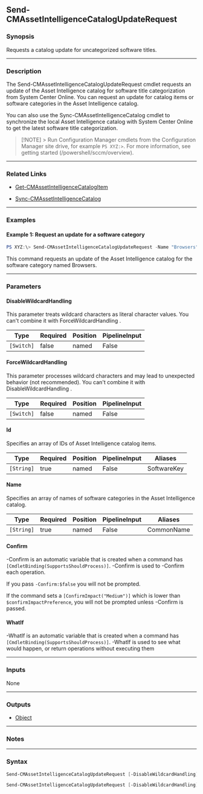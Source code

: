 Send-CMAssetIntelligenceCatalogUpdateRequest
--------------------------------------------




### Synopsis
Requests a catalog update for uncategorized software titles.



---


### Description

The Send-CMAssetIntelligenceCatalogUpdateRequest cmdlet requests an update of the Asset Intelligence catalog for software title categorization from System Center Online. You can request an update for catalog items or software categories in the Asset Intelligence catalog.



You can also use the Sync-CMAssetIntelligenceCatalog cmdlet to synchronize the local Asset Intelligence catalog with System Center Online to get the latest software title categorization.



> [!NOTE] > Run Configuration Manager cmdlets from the Configuration Manager site drive, for example `PS XYZ:>`. For more information, see getting started (/powershell/sccm/overview).



---


### Related Links
* [Get-CMAssetIntelligenceCatalogItem](Get-CMAssetIntelligenceCatalogItem)



* [Sync-CMAssetIntelligenceCatalog](Sync-CMAssetIntelligenceCatalog)





---


### Examples
#### Example 1: Request an update for a software category
```PowerShell
PS XYZ:\> Send-CMAssetIntelligenceCatalogUpdateRequest -Name "Browsers"
```
This command requests an update of the Asset Intelligence catalog for the software category named Browsers.


---


### Parameters
#### **DisableWildcardHandling**

This parameter treats wildcard characters as literal character values. You can't combine it with ForceWildcardHandling .






|Type      |Required|Position|PipelineInput|
|----------|--------|--------|-------------|
|`[Switch]`|false   |named   |False        |



#### **ForceWildcardHandling**

This parameter processes wildcard characters and may lead to unexpected behavior (not recommended). You can't combine it with DisableWildcardHandling .






|Type      |Required|Position|PipelineInput|
|----------|--------|--------|-------------|
|`[Switch]`|false   |named   |False        |



#### **Id**

Specifies an array of IDs of Asset Intelligence catalog items.






|Type      |Required|Position|PipelineInput|Aliases    |
|----------|--------|--------|-------------|-----------|
|`[String]`|true    |named   |False        |SoftwareKey|



#### **Name**

Specifies an array of names of software categories in the Asset Intelligence catalog.






|Type      |Required|Position|PipelineInput|Aliases   |
|----------|--------|--------|-------------|----------|
|`[String]`|true    |named   |False        |CommonName|



#### **Confirm**
-Confirm is an automatic variable that is created when a command has ```[CmdletBinding(SupportsShouldProcess)]```.
-Confirm is used to -Confirm each operation.

If you pass ```-Confirm:$false``` you will not be prompted.


If the command sets a ```[ConfirmImpact("Medium")]``` which is lower than ```$confirmImpactPreference```, you will not be prompted unless -Confirm is passed.

#### **WhatIf**
-WhatIf is an automatic variable that is created when a command has ```[CmdletBinding(SupportsShouldProcess)]```.
-WhatIf is used to see what would happen, or return operations without executing them


---


### Inputs
None





---


### Outputs
* [Object](https://learn.microsoft.com/en-us/dotnet/api/System.Object)






---


### Notes




---


### Syntax
```PowerShell
Send-CMAssetIntelligenceCatalogUpdateRequest [-DisableWildcardHandling] [-ForceWildcardHandling] -Id <String> [-Confirm] [-WhatIf] [<CommonParameters>]
```
```PowerShell
Send-CMAssetIntelligenceCatalogUpdateRequest [-DisableWildcardHandling] [-ForceWildcardHandling] -Name <String> [-Confirm] [-WhatIf] [<CommonParameters>]
```
